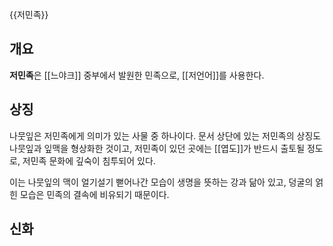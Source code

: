 {{저민족}}

## 개요
**저민족**은 [[느야크]] 중부에서 발원한 민족으로, 
[[저언어]]를 사용한다.

## 상징
나뭇잎은 저민족에게 의미가 있는 사물 중 하나이다. 
문서 상단에 있는 저민족의 상징도 나뭇잎과 잎맥을 형상화한 것이고, 
저민족이 있던 곳에는 [[엽도]]가 반드시 출토될 정도로, 
저민족 문화에 깊숙이 침투되어 있다.

이는 나뭇잎의 맥이 얼기설기 뻗어나간 모습이 
생명을 뜻하는 강과 닮아 있고, 덩굴의 얽힌 모습은 
민족의 결속에 비유되기 때문이다.

## 신화
